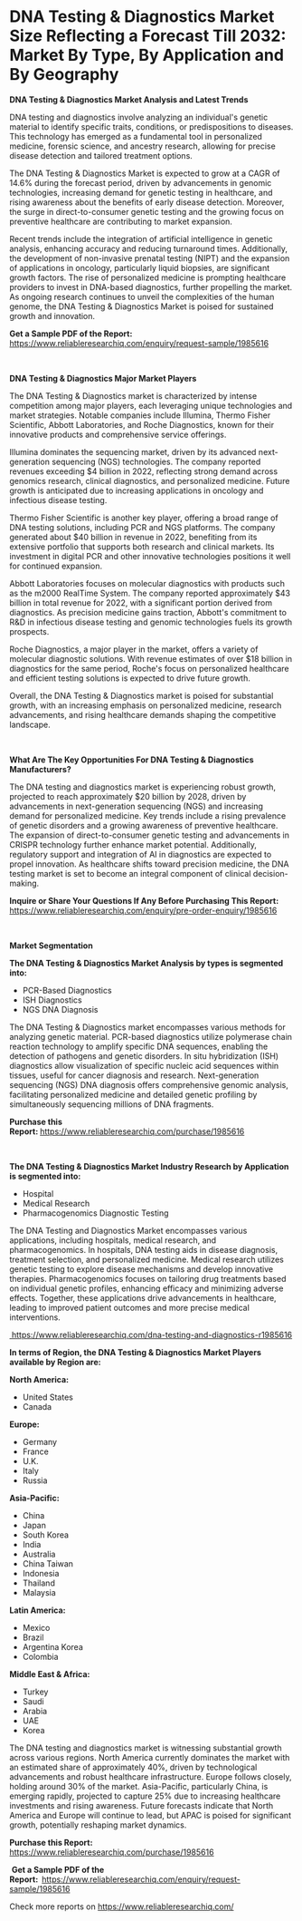 <p><h1>DNA Testing & Diagnostics Market Size Reflecting a Forecast Till 2032: Market By Type, By Application and By Geography</h1></p><p><strong>DNA Testing & Diagnostics Market Analysis and Latest Trends</strong></p>
<p><p>DNA testing and diagnostics involve analyzing an individual's genetic material to identify specific traits, conditions, or predispositions to diseases. This technology has emerged as a fundamental tool in personalized medicine, forensic science, and ancestry research, allowing for precise disease detection and tailored treatment options.</p><p>The DNA Testing & Diagnostics Market is expected to grow at a CAGR of 14.6% during the forecast period, driven by advancements in genomic technologies, increasing demand for genetic testing in healthcare, and rising awareness about the benefits of early disease detection. Moreover, the surge in direct-to-consumer genetic testing and the growing focus on preventive healthcare are contributing to market expansion.</p><p>Recent trends include the integration of artificial intelligence in genetic analysis, enhancing accuracy and reducing turnaround times. Additionally, the development of non-invasive prenatal testing (NIPT) and the expansion of applications in oncology, particularly liquid biopsies, are significant growth factors. The rise of personalized medicine is prompting healthcare providers to invest in DNA-based diagnostics, further propelling the market. As ongoing research continues to unveil the complexities of the human genome, the DNA Testing & Diagnostics Market is poised for sustained growth and innovation.</p></p>
<p><strong>Get a Sample PDF of the Report:&nbsp;</strong> <a href="https://www.reliableresearchiq.com/enquiry/request-sample/1985616?utm_campaign=2306&utm_medium=2&utm_source=Github&utm_content=ia&utm_term=03032025&utm_id=dna-testing-diagnostics">https://www.reliableresearchiq.com/enquiry/request-sample/1985616</a></p>
<p>&nbsp;</p>
<p><strong>DNA Testing & Diagnostics Major Market Players</strong></p>
<p><p>The DNA Testing & Diagnostics market is characterized by intense competition among major players, each leveraging unique technologies and market strategies. Notable companies include Illumina, Thermo Fisher Scientific, Abbott Laboratories, and Roche Diagnostics, known for their innovative products and comprehensive service offerings.</p><p>Illumina dominates the sequencing market, driven by its advanced next-generation sequencing (NGS) technologies. The company reported revenues exceeding $4 billion in 2022, reflecting strong demand across genomics research, clinical diagnostics, and personalized medicine. Future growth is anticipated due to increasing applications in oncology and infectious disease testing.</p><p>Thermo Fisher Scientific is another key player, offering a broad range of DNA testing solutions, including PCR and NGS platforms. The company generated about $40 billion in revenue in 2022, benefiting from its extensive portfolio that supports both research and clinical markets. Its investment in digital PCR and other innovative technologies positions it well for continued expansion.</p><p>Abbott Laboratories focuses on molecular diagnostics with products such as the m2000 RealTime System. The company reported approximately $43 billion in total revenue for 2022, with a significant portion derived from diagnostics. As precision medicine gains traction, Abbott's commitment to R&D in infectious disease testing and genomic technologies fuels its growth prospects.</p><p>Roche Diagnostics, a major player in the market, offers a variety of molecular diagnostic solutions. With revenue estimates of over $18 billion in diagnostics for the same period, Roche's focus on personalized healthcare and efficient testing solutions is expected to drive future growth.</p><p>Overall, the DNA Testing & Diagnostics market is poised for substantial growth, with an increasing emphasis on personalized medicine, research advancements, and rising healthcare demands shaping the competitive landscape.</p></p>
<p>&nbsp;</p>
<p><strong>What Are The Key Opportunities For DNA Testing & Diagnostics Manufacturers?</strong></p>
<p><p>The DNA testing and diagnostics market is experiencing robust growth, projected to reach approximately $20 billion by 2028, driven by advancements in next-generation sequencing (NGS) and increasing demand for personalized medicine. Key trends include a rising prevalence of genetic disorders and a growing awareness of preventive healthcare. The expansion of direct-to-consumer genetic testing and advancements in CRISPR technology further enhance market potential. Additionally, regulatory support and integration of AI in diagnostics are expected to propel innovation. As healthcare shifts toward precision medicine, the DNA testing market is set to become an integral component of clinical decision-making.</p></p>
<p><strong>Inquire or Share Your Questions If Any Before Purchasing This Report:</strong> <a href="https://www.reliableresearchiq.com/enquiry/pre-order-enquiry/1985616?utm_campaign=2306&utm_medium=2&utm_source=Github&utm_content=ia&utm_term=03032025&utm_id=dna-testing-diagnostics">https://www.reliableresearchiq.com/enquiry/pre-order-enquiry/1985616</a></p>
<p>&nbsp;</p>
<p><strong>Market Segmentation</strong></p>
<p><strong>The DNA Testing & Diagnostics Market Analysis by types is segmented into:</strong></p>
<p><ul><li>PCR-Based Diagnostics</li><li>ISH Diagnostics</li><li>NGS DNA Diagnosis</li></ul></p>
<p><p>The DNA Testing & Diagnostics market encompasses various methods for analyzing genetic material. PCR-based diagnostics utilize polymerase chain reaction technology to amplify specific DNA sequences, enabling the detection of pathogens and genetic disorders. In situ hybridization (ISH) diagnostics allow visualization of specific nucleic acid sequences within tissues, useful for cancer diagnosis and research. Next-generation sequencing (NGS) DNA diagnosis offers comprehensive genomic analysis, facilitating personalized medicine and detailed genetic profiling by simultaneously sequencing millions of DNA fragments.</p></p>
<p><strong>Purchase this Report:&nbsp;</strong><a href="https://www.reliableresearchiq.com/purchase/1985616?utm_campaign=2306&utm_medium=2&utm_source=Github&utm_content=ia&utm_term=03032025&utm_id=dna-testing-diagnostics">https://www.reliableresearchiq.com/purchase/1985616</a></p>
<p>&nbsp;</p>
<p><strong>The DNA Testing & Diagnostics Market Industry Research by Application is segmented into:</strong></p>
<p><ul><li>Hospital</li><li>Medical Research</li><li>Pharmacogenomics Diagnostic Testing</li></ul></p>
<p><p>The DNA Testing and Diagnostics Market encompasses various applications, including hospitals, medical research, and pharmacogenomics. In hospitals, DNA testing aids in disease diagnosis, treatment selection, and personalized medicine. Medical research utilizes genetic testing to explore disease mechanisms and develop innovative therapies. Pharmacogenomics focuses on tailoring drug treatments based on individual genetic profiles, enhancing efficacy and minimizing adverse effects. Together, these applications drive advancements in healthcare, leading to improved patient outcomes and more precise medical interventions.</p></p>
<p><a href="https://www.reliableresearchiq.com/dna-testing-and-diagnostics-r1985616?utm_campaign=2306&utm_medium=2&utm_source=Github&utm_content=ia&utm_term=03032025&utm_id=dna-testing-diagnostics">&nbsp;https://www.reliableresearchiq.com/dna-testing-and-diagnostics-r1985616</a></p>
<p><strong>In terms of Region, the DNA Testing & Diagnostics Market Players available by Region are:</strong></p>
<p>
    <p> <strong> North America: </strong>
        <ul>
            <li>United States</li>
            <li>Canada</li>
        </ul>
        </p> 
    <p> <strong> Europe: </strong>
        <ul>
            <li>Germany</li>
            <li>France</li>
            <li>U.K.</li>
            <li>Italy</li>
            <li>Russia</li>
        </ul>
        </p> 
    <p> <strong> Asia-Pacific: </strong>
        <ul>
            <li>China</li>
            <li>Japan</li>
            <li>South Korea</li>
            <li>India</li>
            <li>Australia</li>
            <li>China Taiwan</li>
            <li>Indonesia</li>
            <li>Thailand</li>
            <li>Malaysia</li>
        </ul>
        </p> 
    <p> <strong> Latin America: </strong>
        <ul>
            <li>Mexico</li>
            <li>Brazil</li>
            <li>Argentina Korea</li>
            <li>Colombia</li>
        </ul>
        </p> 
    <p> <strong> Middle East & Africa: </strong>
        <ul>
            <li>Turkey</li>
            <li>Saudi</li>
            <li>Arabia</li>
            <li>UAE</li>
            <li>Korea</li>
        </ul>
    </p>
    </p>
<p><p>The DNA testing and diagnostics market is witnessing substantial growth across various regions. North America currently dominates the market with an estimated share of approximately 40%, driven by technological advancements and robust healthcare infrastructure. Europe follows closely, holding around 30% of the market. Asia-Pacific, particularly China, is emerging rapidly, projected to capture 25% due to increasing healthcare investments and rising awareness. Future forecasts indicate that North America and Europe will continue to lead, but APAC is poised for significant growth, potentially reshaping market dynamics.</p></p>
<p><strong>Purchase this Report: </strong><a href="https://www.reliableresearchiq.com/purchase/1985616?utm_campaign=2306&utm_medium=2&utm_source=Github&utm_content=ia&utm_term=03032025&utm_id=dna-testing-diagnostics">https://www.reliableresearchiq.com/purchase/1985616</a></p>
<p>&nbsp;<strong>Get a Sample PDF of the Report:&nbsp;&nbsp;</strong><a href="https://www.reliableresearchiq.com/enquiry/request-sample/1985616?utm_campaign=2306&utm_medium=2&utm_source=Github&utm_content=ia&utm_term=03032025&utm_id=dna-testing-diagnostics">https://www.reliableresearchiq.com/enquiry/request-sample/1985616</a></p>
<p><strong></strong></p>
<p>Check more reports on <a href="https://www.reliableresearchiq.com/?utm_campaign=2306&utm_medium=2&utm_source=Github&utm_content=ia&utm_term=03032025&utm_id=dna-testing-diagnostics">https://www.reliableresearchiq.com/</a></p>